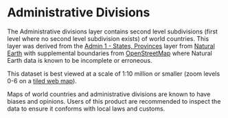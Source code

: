 # Administrative Divisions

The Administrative divisions layer contains second level subdivisions (first level where no second level subdivision exists) of world countries. This layer was derived from the [Admin 1 - States, Provinces](https://www.naturalearthdata.com/downloads/10m-cultural-vectors/10m-admin-1-states-provinces/) layer from [Natural Earth](https://www.naturalearthdata.com) with supplemental boundaries from [OpenStreetMap](https://www.openstreetmap.org) where Natural Earth data is known to be incomplete or erroneous.

This dataset is best viewed at a scale of 1:10 million or smaller (zoom levels 0-6 on a [tiled web map](https://en.wikipedia.org/wiki/Tiled_web_map)). 

Maps of world countries and administrative divisions are known to have biases and opinions. Users of this product are recommended to inspect the data to ensure it conforms with local laws and customs.